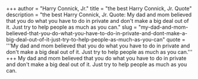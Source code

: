 +++
author = "Harry Connick, Jr."
title = "the best Harry Connick, Jr. Quote"
description = "the best Harry Connick, Jr. Quote: My dad and mom believed that you do what you have to do in private and don't make a big deal out of it. Just try to help people as much as you can."
slug = "my-dad-and-mom-believed-that-you-do-what-you-have-to-do-in-private-and-dont-make-a-big-deal-out-of-it-just-try-to-help-people-as-much-as-you-can"
quote = '''My dad and mom believed that you do what you have to do in private and don't make a big deal out of it. Just try to help people as much as you can.'''
+++
My dad and mom believed that you do what you have to do in private and don't make a big deal out of it. Just try to help people as much as you can.
